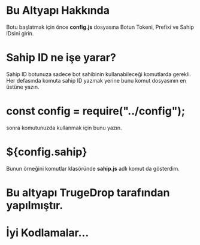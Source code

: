 # Bu Altyapı Hakkında
Botu başlatmak için önce **config.js** dosyasına Botun Tokeni, Prefixi ve Sahip IDsini girin.

# Sahip ID ne işe yarar?
Sahip ID botunuza sadece bot sahibinin kullanabileceği komutlarda gerekli.
Her defasında komuta sahip ID yazmak yerine bunu komut dosyasının en üstüne yazın.
# const config = require("../config");
sonra komutunuzda kullanmak için bunu yazın.
# ${config.sahip}
Bunun örneğini komutlar klasöründe **sahip.js** adlı komut da gösterdim.

# Bu altyapı TrugeDrop tarafından yapılmıştır.
# İyi Kodlamalar...